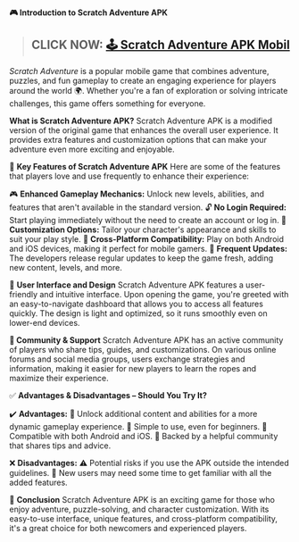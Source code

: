 **🎮 Introduction to Scratch Adventure APK**

> ## CLICK NOW: [🕹 Scratch Adventure APK Mobil](https://shorturl.at/F56bl)

*Scratch Adventure* is a popular mobile game that combines adventure, puzzles, and fun gameplay to create an engaging experience for players around the world 🌍. Whether you're a fan of exploration or solving intricate challenges, this game offers something for everyone.

**What is Scratch Adventure APK?**
Scratch Adventure APK is a modified version of the original game that enhances the overall user experience. It provides extra features and customization options that can make your adventure even more exciting and enjoyable.

🔧 **Key Features of Scratch Adventure APK**
Here are some of the features that players love and use frequently to enhance their experience:

🎮 **Enhanced Gameplay Mechanics:** Unlock new levels, abilities, and features that aren't available in the standard version.
🔓 **No Login Required:** Start playing immediately without the need to create an account or log in.
🌟 **Customization Options:** Tailor your character's appearance and skills to suit your play style.
📱 **Cross-Platform Compatibility:** Play on both Android and iOS devices, making it perfect for mobile gamers.
🔄 **Frequent Updates:** The developers release regular updates to keep the game fresh, adding new content, levels, and more.

🧭 **User Interface and Design**
Scratch Adventure APK features a user-friendly and intuitive interface. Upon opening the game, you're greeted with an easy-to-navigate dashboard that allows you to access all features quickly. The design is light and optimized, so it runs smoothly even on lower-end devices.

**👥 Community & Support**
Scratch Adventure APK has an active community of players who share tips, guides, and customizations. On various online forums and social media groups, users exchange strategies and information, making it easier for new players to learn the ropes and maximize their experience.

✅ **Advantages & Disadvantages – Should You Try It?**

✔️ **Advantages:**
🎯 Unlock additional content and abilities for a more dynamic gameplay experience.
🧭 Simple to use, even for beginners.
📱 Compatible with both Android and iOS.
💬 Backed by a helpful community that shares tips and advice.

❌ **Disadvantages:**
⚠️ Potential risks if you use the APK outside the intended guidelines.
🧠 New users may need some time to get familiar with all the added features.

🏁 **Conclusion**
Scratch Adventure APK is an exciting game for those who enjoy adventure, puzzle-solving, and character customization. With its easy-to-use interface, unique features, and cross-platform compatibility, it's a great choice for both newcomers and experienced players.
